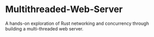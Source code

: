 # Multithreaded-Web-Server
A hands-on exploration of Rust networking and concurrency through building a multi-threaded web server.
